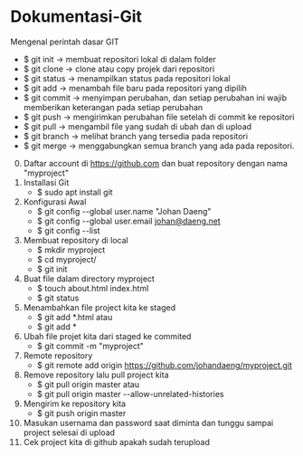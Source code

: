 # Dokumentasi-Git
Mengenal perintah dasar GIT
* $ git init -> membuat repositori lokal di dalam folder
* $ git clone -> clone atau copy projek dari repositori
* $ git status -> menampilkan status pada repositori lokal
* $ git add -> menambah file baru pada repositori yang dipilih
* $ git commit -> menyimpan perubahan, dan setiap perubahan ini wajib memberikan keterangan pada setiap perubahan
* $ git push -> mengirimkan perubahan file setelah di commit ke repositori
* $ git pull -> mengambil file yang sudah di ubah dan di upload
* $ git branch -> melihat branch yang tersedia pada repositori
* $ git merge -> menggabungkan semua branch yang ada pada repositori.

0. Daftar account di https://github.com dan buat repository dengan nama "myproject"
1. Installasi Git
   - $ sudo apt install git   
2. Konfigurasi Awal
   - $ git config --global user.name "Johan Daeng"
   - $ git config --global user.email johan@daeng.net
   - $ git config --list
3. Membuat repository di local
   - $ mkdir myproject
   - $ cd myproject/
   - $ git init
4. Buat file dalam directory myproject
   - $ touch about.html index.html
   - $ git status
5. Menambahkan file project kita ke staged
   - $ git add *.html atau
   - $ git add *
6. Ubah file projet kita dari staged ke commited
   - $ git commit -m "myproject"
7. Remote repository
   - $ git remote add origin https://github.com/johandaeng/myproject.git
8. Remove repository lalu pull project kita
   - $ git pull origin master atau
   - $ git pull origin master --allow-unrelated-histories
9. Mengirim ke repository kita
   - $ git push origin master
10. Masukan usernama dan password saat diminta dan tunggu sampai project selesai di upload
11. Cek project kita di github apakah sudah terupload


